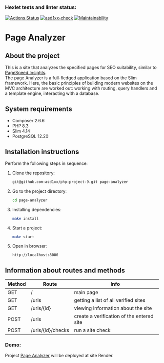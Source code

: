 ### Hexlet tests and linter status:
[![Actions Status](https://github.com/asd1xx/php-project-9/actions/workflows/hexlet-check.yml/badge.svg)](https://github.com/asd1xx/php-project-9/actions)
[![asd1xx-check](https://github.com/asd1xx/php-project-9/actions/workflows/asd1xx-check.yml/badge.svg)](https://github.com/asd1xx/php-project-9/actions/workflows/asd1xx-check.yml)
[![Maintainability](https://api.codeclimate.com/v1/badges/480af8b4125aa32cb8b1/maintainability)](https://codeclimate.com/github/asd1xx/php-project-9/maintainability)

# Page Analyzer

## About the project

This is a site that analyzes the specified pages for SEO suitability, similar to [PageSpeed Insights](https://pagespeed.web.dev/).  
The page Analyzer is a full-fledged application based on the Slim framework. Here, the basic principles of building modern websites on the MVC architecture are worked out: working with routing, query handlers and a template engine, interacting with a database.

## System requirements

- Composer 2.6.6
- PHP 8.3
- Slim 4.14
- PostgreSQL 12.20

## Installation instructions

Perform the following steps in sequence:

1. Clone the repository:
    
    ```bash
    git@github.com:asd1xx/php-project-9.git page-analyzer
    ```
    
2. Go to the project directory:
    
    ```bash
    cd page-analyzer
    ```
    
3. Installing dependencies:
    
    ```bash
    make install
    ```
    
4. Start a project:
    
    ```bash
    make start
    ```

5. Open in browser:
    
    ```bash
    http://localhost:8000
    ```

## Information about routes and methods

| Method  | Route              | Info                                       |
|---------|--------------------|--------------------------------------------|
| GET     | /                  | main page                                  |
| GET     | /urls              | getting a list of all verified sites       |
| GET     | /urls/{id}         | viewing information about the site         |
| POST    | /urls              | create a verification of the entered site  |
| POST    | /urls/{id}/checks  | run a site check                           |

### Demo:

Project [Page Analyzer](https://php-project-9-w4cu.onrender.com) will be deployed at site Render.